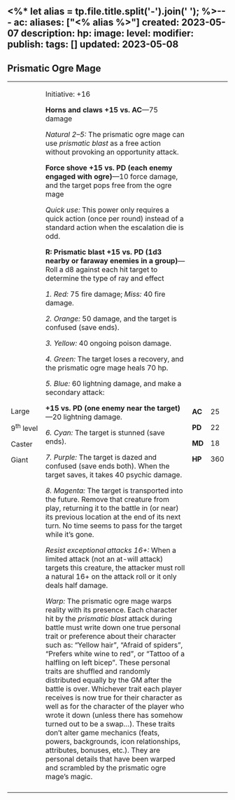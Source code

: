<%* let alias = tp.file.title.split('-').join(' '); %>---
ac: 
aliases: ["<% alias %>"]
created: 2023-05-07
description: 
hp: 
image: 
level: 
modifier: 
publish: 
tags: []
updated: 2023-05-08
---

## Prismatic Ogre Mage

<table>
<colgroup>
<col style="width: 16%" />
<col style="width: 71%" />
<col style="width: 5%" />
<col style="width: 6%" />
</colgroup>
<tbody>
<tr class="odd">
<td><p>Large</p>
<p>9<sup>th</sup> level</p>
<p>Caster</p>
<p>Giant</p></td>
<td><p>Initiative: +16</p>
<p><strong>Horns and claws +15 vs. AC</strong>—75 damage</p>
<p><em>Natural 2–5:</em> The prismatic ogre mage can use <em>prismatic
blast</em> as a free action without provoking an opportunity attack.</p>
<p><strong>Force shove +15 vs. PD (each enemy engaged with
ogre)</strong>—10 force damage, and the target pops free from the ogre
mage</p>
<p><em>Quick use:</em> This power only requires a quick action (once per
round) instead of a standard action when the escalation die is odd.</p>
<p><strong>R: Prismatic blast +15 vs. PD (1d3 nearby or faraway enemies
in a group)</strong>—Roll a d8 against each hit target to determine the
type of ray and effect</p>
<p><em>1. Red:</em> 75 fire damage; <em>Miss:</em> 40 fire damage.</p>
<p><em>2. Orange:</em> 50 damage, and the target is confused (save
ends).</p>
<p><em>3. Yellow:</em> 40 ongoing poison damage.</p>
<p><em>4. Green:</em> The target loses a recovery, and the prismatic
ogre mage heals 70 hp.</p>
<p><em>5. Blue:</em> 60 lightning damage, and make a secondary
attack:</p>
<p><strong>+15 vs. PD (one enemy near the target)</strong>—20 lightning
damage.</p>
<p><em>6. Cyan:</em> The target is stunned (save ends).</p>
<p><em>7. Purple:</em> The target is dazed and confused (save ends
both). When the target saves, it takes 40 psychic damage.</p>
<p><em>8. Magenta:</em> The target is transported into the future.
Remove that creature from play, returning it to the battle in (or near)
its previous location at the end of its next turn. No time seems to pass
for the target while it’s gone.</p>
<p><em>Resist exceptional attacks 16+:</em> When a limited attack (not
an at-will attack) targets this creature, the attacker must roll a
natural 16+ on the attack roll or it only deals half damage.</p>
<p><em>Warp:</em> The prismatic ogre mage warps reality with its
presence. Each character hit by the <em>prismatic blast</em> attack
during battle must write down one true personal trait or preference
about their character such as: “Yellow hair”, “Afraid of spiders”,
“Prefers white wine to red”, or “Tattoo of a halfling on left bicep”.
These personal traits are shuffled and randomly distributed equally by
the GM after the battle is over. Whichever trait each player receives is
now true for their character as well as for the character of the player
who wrote it down (unless there has somehow turned out to be a swap…).
These traits don’t alter game mechanics (feats, powers, backgrounds,
icon relationships, attributes, bonuses, etc.). They are personal
details that have been warped and scrambled by the prismatic ogre mage’s
magic.</p></td>
<td><p><strong>AC</strong></p>
<p><strong>PD</strong></p>
<p><strong>MD</strong></p>
<p><strong>HP</strong></p></td>
<td><p>25</p>
<p>22</p>
<p>18</p>
<p>360</p></td>
</tr>
<tr class="even">
<td></td>
<td></td>
<td></td>
<td></td>
</tr>
</tbody>
</table>
